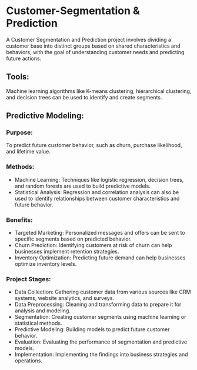 # Customer-Segmentation & Prediction

A Customer Segmentation and Prediction project involves dividing a customer base into distinct groups based on shared characteristics and behaviors, with the goal of understanding customer needs and predicting future actions. 

## Tools:

Machine learning algorithms like K-means clustering, hierarchical clustering, and decision trees can be used to identify and create segments. 

## Predictive Modeling:
### Purpose:

To predict future customer behavior, such as churn, purchase likelihood, and lifetime value. 

### Methods:
* Machine Learning: Techniques like logistic regression, decision trees, and random forests are used to build predictive models. 
* Statistical Analysis: Regression and correlation analysis can also be used to identify relationships between customer characteristics and future behavior.
  
### Benefits:
* Targeted Marketing: Personalized messages and offers can be sent to specific segments based on predicted behavior. 
* Churn Prediction: Identifying customers at risk of churn can help businesses implement retention strategies. 
* Inventory Optimization: Predicting future demand can help businesses optimize inventory levels. 
### Project Stages:
* Data Collection: Gathering customer data from various sources like CRM systems, website analytics, and surveys. 
* Data Preprocessing: Cleaning and transforming data to prepare it for analysis and modeling. 
* Segmentation: Creating customer segments using machine learning or statistical methods. 
* Predictive Modeling: Building models to predict future customer behavior. 
* Evaluation: Evaluating the performance of segmentation and predictive models. 
* Implementation: Implementing the findings into business strategies and operations. 
